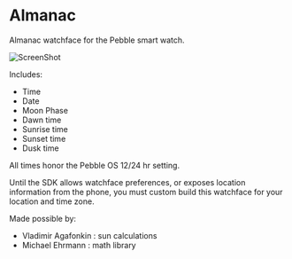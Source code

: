 Almanac
==============
Almanac watchface for the Pebble smart watch.

![ScreenShot](http://www.mypebblefaces.com/files/7613/6743/1396/almanac.png)

Includes:
* Time
* Date
* Moon Phase
* Dawn time
* Sunrise time
* Sunset time
* Dusk time

All times honor the Pebble OS 12/24 hr setting.

Until the SDK allows watchface preferences, or exposes location information from the phone, you must custom build this watchface for your location and time zone.

Made possible by:
 * Vladimir Agafonkin : sun calculations
 * Michael Ehrmann : math library
